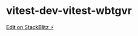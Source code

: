 # vitest-dev-vitest-wbtgvr

[Edit on StackBlitz ⚡️](https://stackblitz.com/edit/vitest-dev-vitest-wbtgvr)